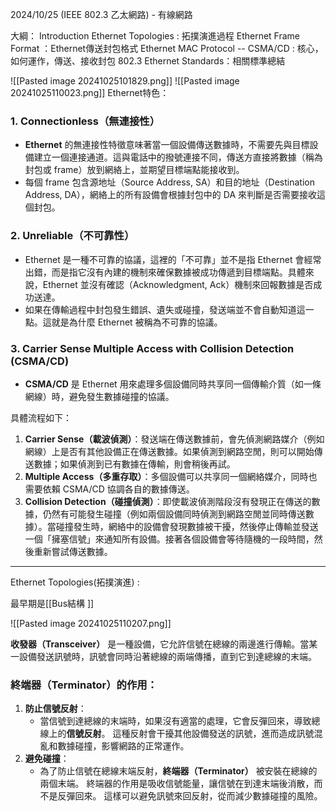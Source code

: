 2024/10/25  (IEEE 802.3 乙太網路) - 有線網路

大綱：
Introduction
Ethernet Topologies : 拓撲演進過程
Ethernet Frame Format ：Ethernet傳送封包格式
Ethernet MAC Protocol -- CSMA/CD : 核心，如何運作，傳送、接收封包
802.3 Ethernet Standards：相關標準總結

![[Pasted image 20241025101829.png]]
![[Pasted image 20241025110023.png]]
Ethernet特色：
### 1. **Connectionless（無連接性）**

- **Ethernet** 的無連接性特徵意味著當一個設備傳送數據時，不需要先與目標設備建立一個連接通道。這與電話中的撥號連接不同，傳送方直接將數據（稱為封包或 frame）放到網絡上，並期望目標端點能接收到。
- 每個 frame 包含源地址（Source Address, SA）和目的地址（Destination Address, DA），網絡上的所有設備會根據封包中的 DA 來判斷是否需要接收這個封包。

### 2. **Unreliable（不可靠性）**

- Ethernet 是一種不可靠的協議，這裡的「不可靠」並不是指 Ethernet 會經常出錯，而是指它沒有內建的機制來確保數據被成功傳遞到目標端點。具體來說，Ethernet 並沒有確認（Acknowledgment, Ack）機制來回報數據是否成功送達。
- 如果在傳輸過程中封包發生錯誤、遺失或碰撞，發送端並不會自動知道這一點。這就是為什麼 Ethernet 被稱為不可靠的協議。

### 3. **Carrier Sense Multiple Access with Collision Detection (CSMA/CD)**

- **CSMA/CD** 是 Ethernet 用來處理多個設備同時共享同一個傳輸介質（如一條網線）時，避免發生數據碰撞的協議。

具體流程如下：

1. **Carrier Sense（載波偵測）**：發送端在傳送數據前，會先偵測網路媒介（例如網線）上是否有其他設備正在傳送數據。如果偵測到網路空閒，則可以開始傳送數據；如果偵測到已有數據在傳輸，則會稍後再試。
2. **Multiple Access（多重存取）**：多個設備可以共享同一個網絡媒介，同時也需要依賴 CSMA/CD 協調各自的數據傳送。
3. **Collision Detection（碰撞偵測）**：即使載波偵測階段沒有發現正在傳送的數據，仍然有可能發生碰撞（例如兩個設備同時偵測到網路空閒並同時傳送數據）。當碰撞發生時，網絡中的設備會發現數據被干擾，然後停止傳輸並發送一個「擁塞信號」來通知所有設備。接著各個設備會等待隨機的一段時間，然後重新嘗試傳送數據。




---
Ethernet Topologies(拓撲演進) :

最早期是[[Bus結構 ]]

![[Pasted image 20241025110207.png]]

**收發器（Transceiver）** 是一種設備，它允許信號在總線的兩邊進行傳輸。當某一設備發送訊號時，訊號會同時沿著總線的兩端傳播，直到它到達總線的末端。
### 終端器（Terminator）的作用：

1. **防止信號反射**：
    - 當信號到達總線的末端時，如果沒有適當的處理，它會反彈回來，導致總線上的**信號反射**。
      這種反射會干擾其他設備發送的訊號，進而造成訊號混亂和數據碰撞，影響網路的正常運作。
2. **避免碰撞**：
    - 為了防止信號在總線末端反射，**終端器（Terminator）** 被安裝在總線的兩個末端。
      終端器的作用是吸收信號能量，讓信號在到達末端後消散，而不是反彈回來。
      這樣可以避免訊號來回反射，從而減少數據碰撞的風險。

